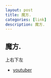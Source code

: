 ```yaml
---
layout: post
title: 魔方.
categories: [link]
description: 魔方.
---
```


## 魔方.

上右下左

* [youtuber](https://www.youtube.com/watch?v=E37oTac4TL0&ab_channel=3C%E7%94%9F%E6%B4%BB%E6%87%89%E7%94%A8)

